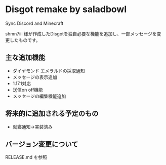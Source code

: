 # Disgot remake by saladbowl
Sync Discord and Minecraft

shmn7iii 様が作成したDisgotを独自必要な機能を追加し、一部メッセージを変更したものです。

## 主な追加機能
- ダイヤモンド エメラルドの採取通知
- メッセージの表示追加
- 1.17.1対応
- 送信on off機能
- メッセージの編集機能追加

## 将来的に追加される予定のもの  
- 就寝通知→実装済み


## バージョン変更について
RELEASE.md を参照